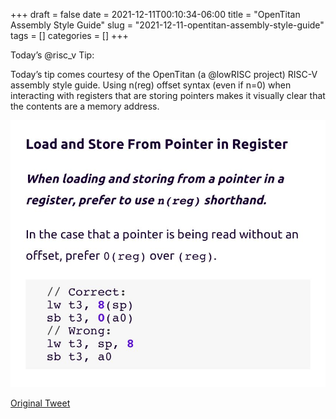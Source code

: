 +++ 
draft = false
date = 2021-12-11T00:10:34-06:00
title = "OpenTitan Assembly Style Guide"
slug = "2021-12-11-opentitan-assembly-style-guide" 
tags = []
categories = []
+++

Today’s @risc_v Tip:

Today’s tip comes courtesy of the OpenTitan (a @lowRISC project) RISC-V assembly style guide. Using n(reg) offset syntax (even if n=0) when interacting with registers that are storing pointers makes it visually clear that the contents are a memory address.

![21-12-11](../static/risc-v-tips/21-12-11.jpeg)

[Original Tweet](https://twitter.com/hasheddan/status/1469707246909198341?s=20)